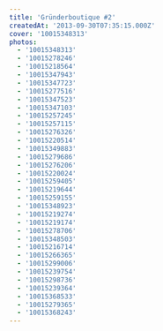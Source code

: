 ```yaml
---
title: 'Gründerboutique #2'
createdAt: '2013-09-30T07:35:15.000Z'
cover: '10015348313'
photos:
  - '10015348313'
  - '10015278246'
  - '10015218564'
  - '10015347943'
  - '10015347723'
  - '10015277516'
  - '10015347523'
  - '10015347103'
  - '10015257245'
  - '10015257115'
  - '10015276326'
  - '10015220514'
  - '10015349883'
  - '10015279686'
  - '10015276206'
  - '10015220024'
  - '10015259405'
  - '10015219644'
  - '10015259155'
  - '10015348923'
  - '10015219274'
  - '10015219174'
  - '10015278706'
  - '10015348503'
  - '10015216714'
  - '10015266365'
  - '10015299006'
  - '10015239754'
  - '10015298736'
  - '10015239364'
  - '10015368533'
  - '10015279365'
  - '10015368243'
---
```


